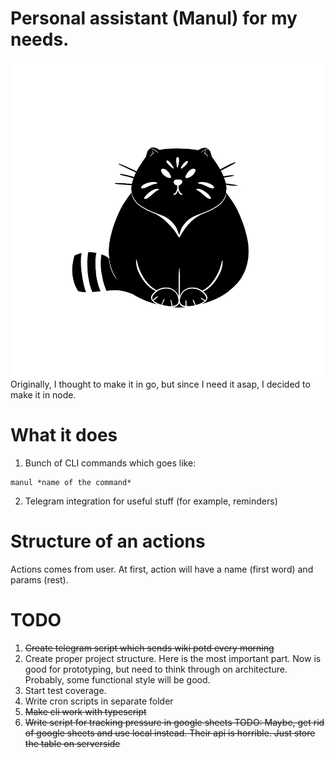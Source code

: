 # Personal assistant (Manul) for my needs.
![this is cool Manul](./assets/manul-logo-with-white-stroke.png)
Originally, I thought to make it in go, but since I need it asap, I decided to make it in node.

# What it does
1. Bunch of CLI commands which goes like:
```
manul *name of the command*
```
2. Telegram integration for useful stuff (for example, reminders)

# Structure of an actions
Actions comes from user. At first, action will have a name (first word) and params (rest).

# TODO

1. ~~Create telegram script which sends wiki potd every morning~~
2. Create proper project structure. Here is the most important part. Now is good for prototyping, but need to think through on architecture. Probably, some functional style will be good.
3. Start test coverage.
4. Write cron scripts in separate folder
5. ~~Make cli work with typescript~~
6. ~~Write script for tracking pressure in google sheets TODO: Maybe, get rid of google sheets and use local instead. Their api is horrible. Just store the table on serverside~~